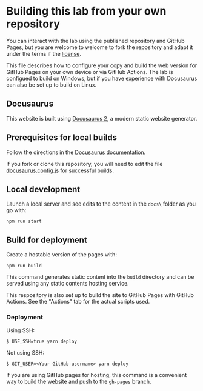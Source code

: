 # Building this lab from your own repository

You can interact with the lab using the published repository and GitHub Pages, but you are welcome to welcome to fork the repository and adapt it under the terms if the [license](LICENSE).

This file describes how to configure your copy and build the web version for GitHub Pages on your own device or via GitHub Actions. The lab is configued to build on Windows, but if you have experience with Docusaurus can also be set up to build on Linux.

## Docusaurus

This website is built using [Docusaurus 2](https://docusaurus.io/), a modern static website generator.

## Prerequisites for local builds

Follow the directions in the [Docusaurus documentation](https://docusaurus.io/docs/installation). 

If you fork or clone this repository, you will need to edit the file [docusaurus.config.js](docusaurus.config.js) for successful builds.

## Local development

Launch a local server and see edits to the content in the `docs\` folder as you go with:

```
npm run start
```
 
## Build for deployment

Create a hostable version of the pages with:

```
npm run build
```

This command generates static content into the `build` directory and can be served using any static contents hosting service.

This respository is also set up to build the site to GitHub Pages with GitHub Actions. See the "Actions" tab for the actual scripts used. 

### Deployment

Using SSH:

```
$ USE_SSH=true yarn deploy
```

Not using SSH:

```
$ GIT_USER=<Your GitHub username> yarn deploy
```

If you are using GitHub pages for hosting, this command is a convenient way to build the website and push to the `gh-pages` branch.
